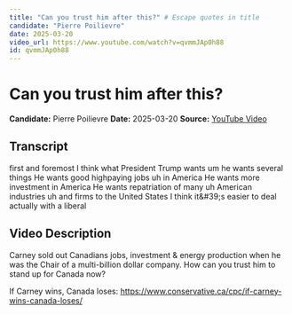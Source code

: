 ```yaml
---
title: "Can you trust him after this?" # Escape quotes in title
candidate: "Pierre Poilievre"
date: 2025-03-20
video_url: https://www.youtube.com/watch?v=qvmmJAp0h88
id: qvmmJAp0h88
---
```


# Can you trust him after this?

**Candidate:** Pierre Poilievre
**Date:** 2025-03-20
**Source:** [YouTube Video](https://www.youtube.com/watch?v=qvmmJAp0h88)

## Transcript

first and foremost I think what President Trump wants um he wants several things He wants good highpaying jobs uh in America He wants more investment in America He wants repatriation of many uh American industries uh and firms to the United States I think it&amp;#39;s easier to deal actually with a liberal

## Video Description

Carney sold out Canadians jobs, investment & energy production when he was the Chair of a multi-billion dollar company. How can you trust him to stand up for Canada now? 

If Carney wins, Canada loses: https://www.conservative.ca/cpc/if-carney-wins-canada-loses/